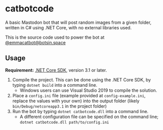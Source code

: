 # catbotcode

A basic Mastodon bot that will post random images from a given folder, written in C# using .NET Core, with no external libraries used.

This is the source code used to power the bot at <a rel="nofollow me" href="https://botsin.space/@emmacatbot">@emmacatbot<span>@botsin.space</span></a>

## Usage

**Requirement:** [.NET Core SDK](https://dotnet.microsoft.com/download), version 3.1 or later.

1. Compile the project. This can be done using the .NET Core SDK, by typing `dotnet build` into a command line.
    * Windows users can use Visual Studio 2019 to compile the solution.
2. Place a `config.ini` file (example provided at `config-example.ini`, replace the values with your own) into the output folder (likely `bin/Debug/netcoreapp3.1` in the project folder)
3. Run the bot by typing `dotnet catbotcode.dll` into a command line.
    * A different configuration file can be specified on the command line; `dotnet catbotcode.dll path/to/config.ini`

